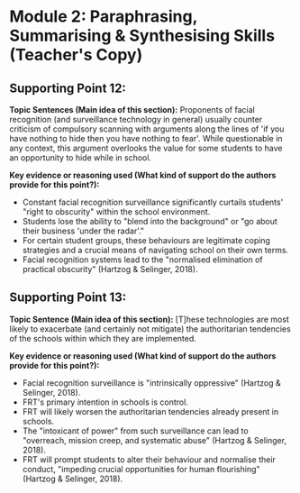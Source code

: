 <!-- Page 19 -->

# Module 2: Paraphrasing, Summarising & Synthesising Skills (Teacher's Copy)

## Supporting Point 12:

**Topic Sentences (Main idea of this section):** Proponents of facial recognition (and surveillance technology in general) usually counter criticism of compulsory scanning with arguments along the lines of 'if you have nothing to hide then you have nothing to fear'. While questionable in any context, this argument overlooks the value for some students to have an opportunity to hide while in school.

**Key evidence or reasoning used (What kind of support do the authors provide for this point?):**

- Constant facial recognition surveillance significantly curtails students' "right to obscurity" within the school environment.
- Students lose the ability to "blend into the background" or "go about their business 'under the radar'."
- For certain student groups, these behaviours are legitimate coping strategies and a crucial means of navigating school on their own terms.
- Facial recognition systems lead to the "normalised elimination of practical obscurity" (Hartzog & Selinger, 2018).

## Supporting Point 13:

**Topic Sentence (Main idea of this section):** [T]hese technologies are most likely to exacerbate (and certainly not mitigate) the authoritarian tendencies of the schools within which they are implemented.

**Key evidence or reasoning used (What kind of support do the authors provide for this point?):**

- Facial recognition surveillance is "intrinsically oppressive" (Hartzog & Selinger, 2018).
- FRT's primary intention in schools is control.
- FRT will likely worsen the authoritarian tendencies already present in schools.
- The "intoxicant of power" from such surveillance can lead to "overreach, mission creep, and systematic abuse" (Hartzog & Selinger, 2018).
- FRT will prompt students to alter their behaviour and normalise their conduct, "impeding crucial opportunities for human flourishing" (Hartzog & Selinger, 2018).

<!-- Copyright: © 2025 Language Centre-HKBU -->